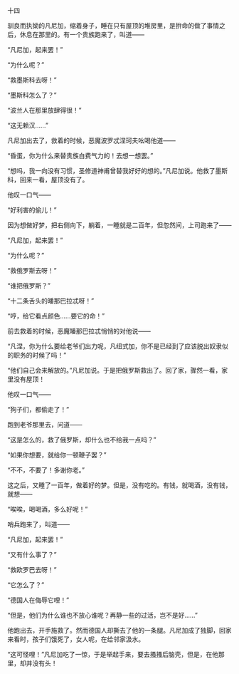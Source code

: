 十四

  

驯良而执拗的凡尼加，缩着身子，睡在只有屋顶的堆房里，是拚命的做了事情之后，休息在那里的。有一个贵族跑来了，叫道——

“凡尼加，起来罢！”

“为什么呢？”

“救墨斯科去呀！”

“墨斯科怎么了？”

“波兰人在那里放肆得很！”

“这无赖汉……”

凡尼加出去了，救着的时候，恶魔波罗忒涅珂夫吆喝他道——

“昏蛋，你为什么来替贵族白费气力的！去想一想罢。”

“想吗，我一向没有习惯，圣修道神甫曾替我好好的想的。”凡尼加说。他救了墨斯科，回来一看，屋顶没有了。

他叹一口气——

“好利害的偷儿！”

因为想做好梦，把右侧向下，躺着，一睡就是二百年，但忽然间，上司跑来了——

“凡尼加，起来罢！”

“为什么呢？”

“救俄罗斯去呀！”

“谁把俄罗斯？”

“十二条舌头的皤那巴拉忒呀！”

“哼，给它看点颜色……要它的命！”

前去救着的时候，恶魔皤那巴拉忒悄悄的对他说——

“凡涅，你为什么要给老爷们出力呢，凡纽式加，你不是已经到了应该脱出奴隶似的职务的时候了吗！”

“他们自己会来解放的。”凡尼加说。于是把俄罗斯救出了。回了家，骤然一看，家里没有屋顶！

他叹一口气——

“狗子们，都偷走了！”

跑到老爷那里去，问道——

“这是怎么的，救了俄罗斯，却什么也不给我一点吗？”

“如果你想要，就给你一顿鞭子罢？”

“不不，不要了！多谢你老。”

这之后，又睡了一百年，做着好的梦。但是，没有吃的。有钱，就喝酒，没有钱，就想——

“唉唉，喝喝酒，多么好呢！”

哨兵跑来了，叫道——

“凡尼加，起来罢！”

“又有什么事了？”

“救欧罗巴去呀！”

“它怎么了？”

“德国人在侮辱它哩！”

“但是，他们为什么谁也不放心谁呢？再静一些的过活，岂不是好……”

他跑出去，开手施救了。然而德国人却撕去了他的一条腿。凡尼加成了独脚，回家来看时，孩子们饿死了，女人呢，在给邻家汲水。

“这可怪哩！”凡尼加吃了一惊，于是举起手来，要去搔搔后脑壳，但是，在他那里，却并没有头！